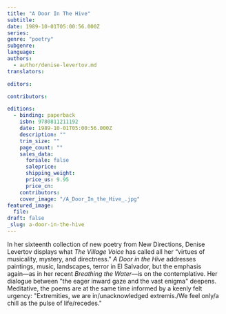 ```yaml
---
title: "A Door In The Hive"
subtitle:
date: 1989-10-01T05:00:56.000Z
series:
genre: "poetry"
subgenre:
language:
authors:
  - author/denise-levertov.md
translators:

editors:

contributors:

editions:
  - binding: paperback
    isbn: 9780811211192
    date: 1989-10-01T05:00:56.000Z
    description: ""
    trim_size: ""
    page_count: ""
    sales_data:
      forsale: false
      saleprice:
      shipping_weight:
      price_us: 9.95
      price_cn:
    contributors:
    cover_image: "/A_Door_In_the_Hive_.jpg"
featured_image:
  file:
draft: false
_slug: a-door-in-the-hive
---
```


In her sixteenth collection of new poetry from New Directions, Denise Levertov displays what _The Village Voice_ has called all her “virtues of musicality, mystery, and directness." _A Door in the Hive_ addresses paintings, music, landscapes, terror in El Salvador, but the emphasis again––as in her recent _Breathing the Water_––is on the contemplative. Her dialogue between "the eager inward gaze and the vast enigma" deepens. Meditative, the poems are at the same time informed by a keenly felt urgency: "Extremities, we are in/unacknowledged extremis./We feel only/a chill as the pulse of life/recedes."

